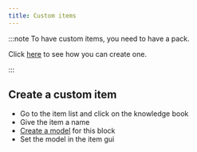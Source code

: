 ```yaml
---
title: Custom items
---
```


:::note To have custom items, you need to have a pack.

Click [here](pack#create-a-pack) to see how you can create one.

:::

## Create a custom item

* Go to the item list and click on the knowledge book
* Give the item a name
* [Create a model](custom-models) for this block
* Set the model in the item gui
